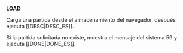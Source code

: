 **LOAD**

Carga una partida desde el almacenamiento del navegador, después ejecuta [[DESC|DESC_ES]].

Si la partida solicitada no existe, muestra el mensaje del sistema 59 y ejecuta [[DONE|DONE_ES]].